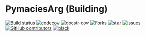 PymaciesArg (Building)
======================

[![Build status](https://github.com/juniors90/PymaciesArg/actions/workflows/CI.yml/badge.svg)](https://github.com/juniors90/PymaciesArg/actions)
[![codecov](https://codecov.io/gh/juniors90/PymaciesArg/branch/main/graph/badge.svg?token=kMzNWlpS4X)](https://codecov.io/gh/juniors90/PymaciesArg)
![docstr-cov](https://img.shields.io/endpoint?url=https://jsonbin.org/juniors90/PymaciesArg/badges/docstr-cov)
[![Forks](https://img.shields.io/github/forks/juniors90/PymaciesArg)](https://github.com/juniors90/PymaciesArg/stargazers)
[![star](https://img.shields.io/github/stars/juniors90/PymaciesArg?color=yellow)](https://github.com/juniors90/PymaciesArg/network/members)
[![issues](https://img.shields.io/github/issues/juniors90/PymaciesArg?color=teal)](https://github.com/juniors90/PymaciesArg/issues)
[![GitHub contributors](https://img.shields.io/github/contributors/juniors90/PymaciesArg?color=green)](https://github.com/juniors90/PymaciesArg/graphs/contributors)
[![black](https://img.shields.io/badge/code%20style-black-000000.svg)](https://github.com/psf/black)



